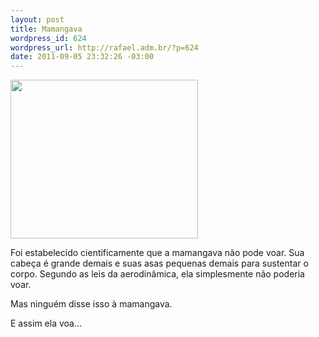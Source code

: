 ```yaml
--- 
layout: post
title: Mamangava
wordpress_id: 624
wordpress_url: http://rafael.adm.br/?p=624
date: 2011-09-05 23:32:26 -03:00
---
```

<a href="http://rafael.adm.br/wp-content/uploads/2011/09/Screen-shot-2011-09-05-at-23.27.37.png"><img src="http://rafael.adm.br/wp-content/uploads/2011/09/Screen-shot-2011-09-05-at-23.27.37-300x254.png" alt="" title="Mamangava" width="300" height="254" class="aligncenter size-medium wp-image-625" /></a>

Foi estabelecido cientificamente que a mamangava não pode voar.
Sua cabeça é grande demais e suas asas pequenas demais para sustentar o corpo.
Segundo as leis da aerodinâmica, ela simplesmente não poderia voar.

Mas ninguém disse isso à mamangava.

E assim ela voa...
